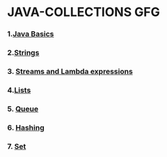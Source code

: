 # JAVA-COLLECTIONS GFG
### 1.[Java Basics](https://github.com/Rani-dha/JAVA-COLLECTIONS/tree/master/java%20basics)


### 2.[Strings](https://github.com/Rani-dha/JAVA-COLLECTIONS/tree/master/Strings)

### 3. [Streams and Lambda expressions](https://github.com/Rani-dha/JAVA-COLLECTIONS/tree/master/Streams%20and%20Lambda%20Expressions)

### 4.[Lists](https://github.com/Rani-dha/JAVA-COLLECTIONS/tree/master/Lists)

### 5. [Queue](https://github.com/Rani-dha/JAVA-COLLECTIONS/tree/master/Queue)

### 6. [Hashing]()
### 7. [Set](https://github.com/Rani-dha/JAVA-COLLECTIONS/tree/master/Sets)
